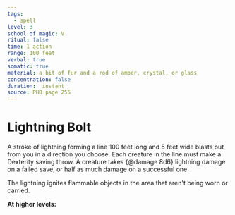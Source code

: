 ```yaml
---
tags:
  - spell
level: 3
school of magic: V
ritual: false
time: 1 action
range: 100 feet
verbal: true
somatic: true
material: a bit of fur and a rod of amber, crystal, or glass
concentration: false
duration:  instant
source: PHB page 255
---
```

# Lightning Bolt
A stroke of lightning forming a line 100 feet long and 5 feet wide blasts out from you in a direction you choose. Each creature in the line must make a Dexterity saving throw. A creature takes {@damage 8d6} lightning damage on a failed save, or half as much damage on a successful one.

The lightning ignites flammable objects in the area that aren't being worn or carried.

**At higher levels:** 